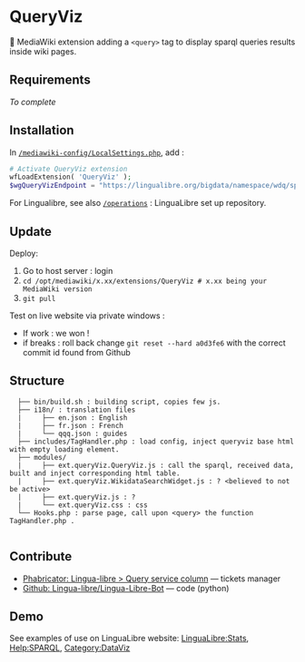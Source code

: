 # QueryViz
🌻 MediaWiki extension adding a `<query>` tag to display sparql queries results inside wiki pages.

## Requirements
_To complete_

## Installation
In [`/mediawiki-config/LocalSettings.php`](https://github.com/lingua-libre/operations/blob/master/mediawiki-config/LocalSettings.php), add : 
```php
# Activate QueryViz extension
wfLoadExtension( 'QueryViz' );
$wgQueryVizEndpoint = "https://lingualibre.org/bigdata/namespace/wdq/sparql"; // Or your chosen default endpoint
```

For Lingualibre, see also [`/operations`](https://github.com/lingua-libre/operations/) : LinguaLibre set up repository.

## Update

Deploy:
1. Go to host server : login
2. `cd /opt/mediawiki/x.xx/extensions/QueryViz # x.xx being your MediaWiki version`
3. `git pull`

Test on live website via private windows :
- If work : we won !
- if breaks : roll back change `git reset --hard a0d3fe6` with the correct commit id found from Github

## Structure
```
  ├── bin/build.sh : building script, copies few js.
  ├── i18n/ : translation files
  |     ├── en.json : English
  |     ├── fr.json : French
  |     └── qqq.json : guides
  ├── includes/TagHandler.php : load config, inject queryviz base html with empty loading element.
  ├── modules/
  |     ├── ext.queryViz.QueryViz.js : call the sparql, received data, built and inject corresponding html table.
  |     ├── ext.queryViz.WikidataSearchWidget.js : ? <believed to not be active>
  |     ├── ext.queryViz.js : ?
  |     └── ext.queryViz.css : css
  └── Hooks.php : parse page, call upon <query> the function TagHandler.php .
  
```

## Contribute
- [Phabricator: Lingua-libre > Query service column](https://phabricator.wikimedia.org/tag/lingua_libre/) — tickets manager
- [Github: Lingua-libre/Lingua-Libre-Bot](https://github.com/lingua-libre/Lingua-Libre-Bot) — code (python)

## Demo
See examples of use on LinguaLibre website: [LinguaLibre:Stats](https://lingualibre.org/wiki/LinguaLibre:Stats), [Help:SPARQL](https://lingualibre.org/wiki/Help:SPARQL), [Category:DataViz](https://lingualibre.org/wiki/Category:Lingua_Libre:DataViz)
